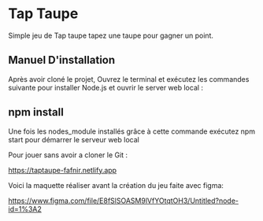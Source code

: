 # Tap Taupe
Simple jeu de Tap taupe tapez une taupe pour gagner un point.

## Manuel D'installation
Après avoir cloné le projet, Ouvrez le terminal et exécutez les commandes suivante pour installer Node.js et ouvrir le server web local :

## npm install
Une fois les nodes_module installés grâce à cette commande exécutez npm start pour démarrer le serveur web local

Pour jouer sans avoir a cloner le Git :

https://taptaupe-fafnir.netlify.app

Voici la maquette réaliser avant la création du jeu faite avec figma:

https://www.figma.com/file/E8fSlSOASM9lVfYOtqtOH3/Untitled?node-id=1%3A2